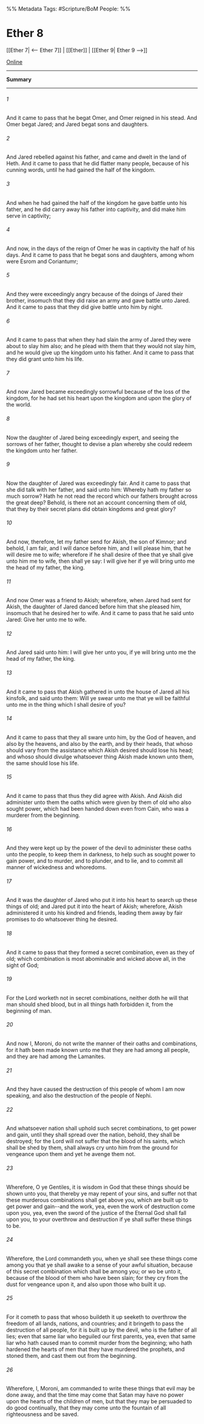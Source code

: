 %% Metadata
Tags: #Scripture/BoM
People: 
%%
# Ether 8
[[Ether 7| <-- Ether 7]] | [[Ether]] | [[Ether 9| Ether 9 -->]]

[Online](https://churchofjesuschrist.org/study/scriptures/bofm/ether/8?lang=eng)

---
__Summary__



---
###### 1
And it came to pass that he begat Omer, and Omer reigned in his stead. And Omer begat Jared; and Jared begat sons and daughters.
###### 2
And Jared rebelled against his father, and came and dwelt in the land of Heth. And it came to pass that he did flatter many people, because of his cunning words, until he had gained the half of the kingdom.
###### 3
And when he had gained the half of the kingdom he gave battle unto his father, and he did carry away his father into captivity, and did make him serve in captivity;
###### 4
And now, in the days of the reign of Omer he was in captivity the half of his days. And it came to pass that he begat sons and daughters, among whom were Esrom and Coriantumr;
###### 5
And they were exceedingly angry because of the doings of Jared their brother, insomuch that they did raise an army and gave battle unto Jared. And it came to pass that they did give battle unto him by night.
###### 6
And it came to pass that when they had slain the army of Jared they were about to slay him also; and he plead with them that they would not slay him, and he would give up the kingdom unto his father. And it came to pass that they did grant unto him his life.
###### 7
And now Jared became exceedingly sorrowful because of the loss of the kingdom, for he had set his heart upon the kingdom and upon the glory of the world.
###### 8
Now the daughter of Jared being exceedingly expert, and seeing the sorrows of her father, thought to devise a plan whereby she could redeem the kingdom unto her father.
###### 9
Now the daughter of Jared was exceedingly fair. And it came to pass that she did talk with her father, and said unto him: Whereby hath my father so much sorrow? Hath he not read the record which our fathers brought across the great deep? Behold, is there not an account concerning them of old, that they by their secret plans did obtain kingdoms and great glory?
###### 10
And now, therefore, let my father send for Akish, the son of Kimnor; and behold, I am fair, and I will dance before him, and I will please him, that he will desire me to wife; wherefore if he shall desire of thee that ye shall give unto him me to wife, then shall ye say: I will give her if ye will bring unto me the head of my father, the king.
###### 11
And now Omer was a friend to Akish; wherefore, when Jared had sent for Akish, the daughter of Jared danced before him that she pleased him, insomuch that he desired her to wife. And it came to pass that he said unto Jared: Give her unto me to wife.
###### 12
And Jared said unto him: I will give her unto you, if ye will bring unto me the head of my father, the king.
###### 13
And it came to pass that Akish gathered in unto the house of Jared all his kinsfolk, and said unto them: Will ye swear unto me that ye will be faithful unto me in the thing which I shall desire of you?
###### 14
And it came to pass that they all sware unto him, by the God of heaven, and also by the heavens, and also by the earth, and by their heads, that whoso should vary from the assistance which Akish desired should lose his head; and whoso should divulge whatsoever thing Akish made known unto them, the same should lose his life.
###### 15
And it came to pass that thus they did agree with Akish. And Akish did administer unto them the oaths which were given by them of old who also sought power, which had been handed down even from Cain, who was a murderer from the beginning.
###### 16
And they were kept up by the power of the devil to administer these oaths unto the people, to keep them in darkness, to help such as sought power to gain power, and to murder, and to plunder, and to lie, and to commit all manner of wickedness and whoredoms.
###### 17
And it was the daughter of Jared who put it into his heart to search up these things of old; and Jared put it into the heart of Akish; wherefore, Akish administered it unto his kindred and friends, leading them away by fair promises to do whatsoever thing he desired.
###### 18
And it came to pass that they formed a secret combination, even as they of old; which combination is most abominable and wicked above all, in the sight of God;
###### 19
For the Lord worketh not in secret combinations, neither doth he will that man should shed blood, but in all things hath forbidden it, from the beginning of man.
###### 20
And now I, Moroni, do not write the manner of their oaths and combinations, for it hath been made known unto me that they are had among all people, and they are had among the Lamanites.
###### 21
And they have caused the destruction of this people of whom I am now speaking, and also the destruction of the people of Nephi.
###### 22
And whatsoever nation shall uphold such secret combinations, to get power and gain, until they shall spread over the nation, behold, they shall be destroyed; for the Lord will not suffer that the blood of his saints, which shall be shed by them, shall always cry unto him from the ground for vengeance upon them and yet he avenge them not.
###### 23
Wherefore, O ye Gentiles, it is wisdom in God that these things should be shown unto you, that thereby ye may repent of your sins, and suffer not that these murderous combinations shall get above you, which are built up to get power and gain--and the work, yea, even the work of destruction come upon you, yea, even the sword of the justice of the Eternal God shall fall upon you, to your overthrow and destruction if ye shall suffer these things to be.
###### 24
Wherefore, the Lord commandeth you, when ye shall see these things come among you that ye shall awake to a sense of your awful situation, because of this secret combination which shall be among you; or wo be unto it, because of the blood of them who have been slain; for they cry from the dust for vengeance upon it, and also upon those who built it up.
###### 25
For it cometh to pass that whoso buildeth it up seeketh to overthrow the freedom of all lands, nations, and countries; and it bringeth to pass the destruction of all people, for it is built up by the devil, who is the father of all lies; even that same liar who beguiled our first parents, yea, even that same liar who hath caused man to commit murder from the beginning; who hath hardened the hearts of men that they have murdered the prophets, and stoned them, and cast them out from the beginning.
###### 26
Wherefore, I, Moroni, am commanded to write these things that evil may be done away, and that the time may come that Satan may have no power upon the hearts of the children of men, but that they may be persuaded to do good continually, that they may come unto the fountain of all righteousness and be saved.




